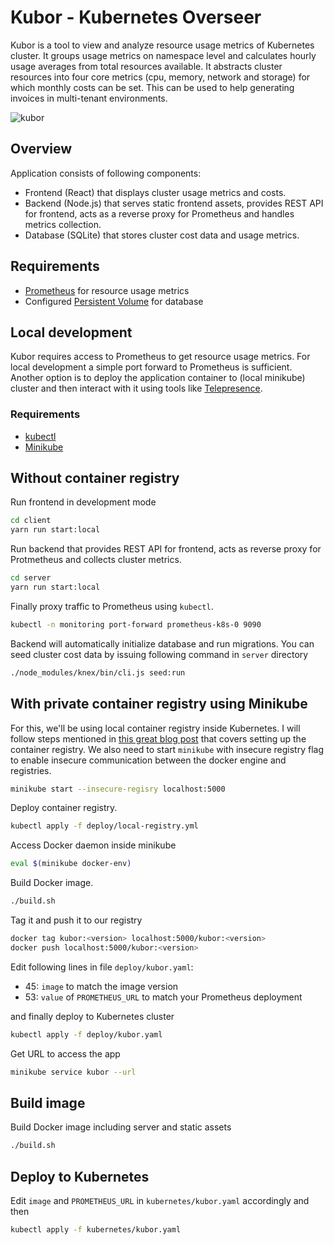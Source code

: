 # Kubor - Kubernetes Overseer
Kubor is a tool to view and analyze resource usage metrics of Kubernetes cluster. It groups usage metrics on namespace level and calculates hourly usage averages from total resources available. It abstracts cluster resources into four core metrics (cpu, memory, network and storage) for which monthly costs can be set. This can be used to help generating invoices in multi-tenant environments.

![kubor](https://user-images.githubusercontent.com/2776729/32996747-8d58a952-cd8f-11e7-9fea-63fcb5ff9987.png)

## Overview
Application consists of following components:
 - Frontend (React) that displays cluster usage metrics and costs.
 - Backend (Node.js) that serves static frontend assets, provides REST API for frontend, acts as a reverse proxy for Prometheus and handles metrics collection.
 - Database (SQLite) that stores cluster cost data and usage metrics.

## Requirements
 - [Prometheus](https://github.com/kubernetes/contrib/tree/master/prometheus) for resource usage metrics
 - Configured [Persistent Volume](https://kubernetes.io/docs/concepts/storage/persistent-volumes/) for database


## Local development
Kubor requires access to Prometheus to get resource usage metrics. For local development a simple port forward to Prometheus is sufficient. Another option is to deploy the application container to (local minikube) cluster and then interact with it using tools like [Telepresence](https://www.telepresence.io/).

### Requirements
 - [kubectl](https://kubernetes.io/docs/tasks/tools/install-kubectl/)
 - [Minikube](https://github.com/kubernetes/minikube)

## Without container registry
Run frontend in development mode
```sh
cd client
yarn run start:local
```
Run backend that provides REST API for frontend, acts as reverse proxy for Protmetheus and collects cluster metrics.
```sh
cd server
yarn run start:local
```
Finally proxy traffic to Prometheus using `kubectl`.
```sh
kubectl -n monitoring port-forward prometheus-k8s-0 9090
```
Backend will automatically initialize database and run migrations. You can seed cluster cost data by issuing following command in `server` directory
```sh
./node_modules/knex/bin/cli.js seed:run
```

## With private container registry using Minikube
For this, we'll be using local container registry inside Kubernetes. I will follow steps mentioned in [this great blog post](https://mtpereira.com/local-development-k8s.html) that covers setting up the container registry. We also need to start `minikube` with insecure registry flag to enable insecure communication between the docker engine and registries.
```sh
minikube start --insecure-regisry localhost:5000
```
Deploy container registry.
```sh
kubectl apply -f deploy/local-registry.yml
```
Access Docker daemon inside minikube
```sh
eval $(minikube docker-env)
```
Build Docker image.
```sh
./build.sh
```
Tag it and push it to our registry
```sh
docker tag kubor:<version> localhost:5000/kubor:<version>
docker push localhost:5000/kubor:<version>
```
Edit following lines in file `deploy/kubor.yaml`:
 - 45: `image` to match the image version
 - 53: `value` of `PROMETHEUS_URL` to match your Prometheus deployment

and finally deploy to Kubernetes cluster
```sh
kubectl apply -f deploy/kubor.yaml
```
Get URL to access the app
```sh
minikube service kubor --url
```

## Build image
Build Docker image including server and static assets
```sh
./build.sh
```

## Deploy to Kubernetes
Edit `image` and `PROMETHEUS_URL` in `kubernetes/kubor.yaml` accordingly and then
```sh
kubectl apply -f kubernetes/kubor.yaml
```

